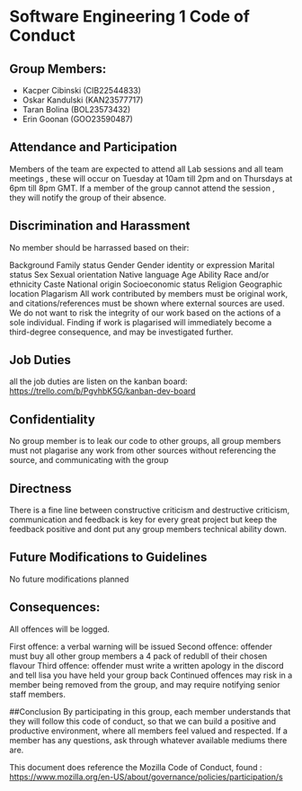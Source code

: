 # Software Engineering 1 Code of Conduct
## Group Members:
* Kacper Cibinski (CIB22544833)
* Oskar Kandulski (KAN23577717)
* Taran Bolina (BOL23573432)
* Erin Goonan (GOO23590487)

## Attendance and Participation
Members of the team are expected to attend all Lab sessions and all team meetings , these will occur on Tuesday at 10am till 2pm and on Thursdays at 6pm till 8pm GMT. If a member of the group cannot attend the session , they will notify the group of their absence. 

## Discrimination and Harassment
No member should be harrassed based on their:

Background
Family status
Gender
Gender identity or expression
Marital status
Sex
Sexual orientation
Native language
Age
Ability
Race and/or ethnicity
Caste
National origin
Socioeconomic status
Religion
Geographic location
Plagarism
All work contributed by members must be original work, and citations/references must be shown where external sources are used. We do not want to risk the integrity of our work based on the actions of a sole individual. Finding if work is plagarised will immediately become a third-degree consequence, and may be investigated further.

## Job Duties
all the job duties are listen on the kanban board: https://trello.com/b/PgvhbK5G/kanban-dev-board

## Confidentiality
No group member is to leak our code to other groups, all group members must not plagarise any work from other sources without referencing the source, and communicating with the group

## Directness
There is a fine line between constructive criticism and destructive criticism, communication and feedback is key for every great project but keep the feedback positive and dont put any group members technical ability down.

## Future Modifications to Guidelines
No future modifications planned

## Consequences:
All offences will be logged.

First offence: a verbal warning will be issued
Second offence: offender must buy all other group members a 4 pack of redubll of their chosen flavour
Third offence: offender must write a written apology in the discord and tell lisa you have held your group back
Continued offences may risk in a member being removed from the group, and may require notifying senior staff members.

##Conclusion
By participating in this group, each member understands that they will follow this code of conduct, so that we can build a positive and productive environment, where all members feel valued and respected. If a member has any questions, ask through whatever available mediums there are.

This document does reference the Mozilla Code of Conduct, found :
https://www.mozilla.org/en-US/about/governance/policies/participation/s
